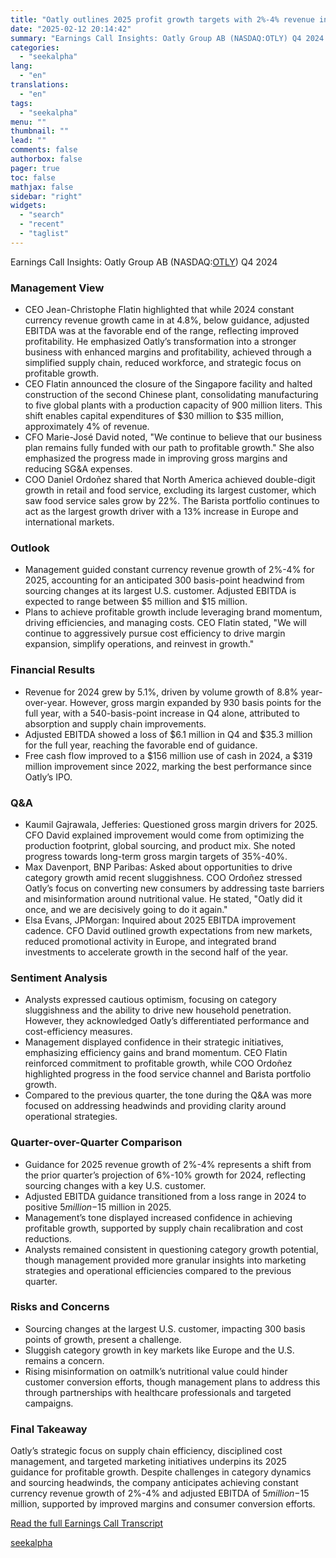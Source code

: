 ```yaml
---
title: "Oatly outlines 2025 profit growth targets with 2%-4% revenue increase and $5M-$15M EBITDA goal"
date: "2025-02-12 20:14:42"
summary: "Earnings Call Insights: Oatly Group AB (NASDAQ:OTLY) Q4 2024 Management View CEO Jean-Christophe Flatin highlighted that while 2024 constant currency revenue growth came in at 4.8%, below guidance, adjusted EBITDA was at the favorable end of the range, reflecting improved profitability. He emphasized Oatly’s transformation into a stronger business with..."
categories:
  - "seekalpha"
lang:
  - "en"
translations:
  - "en"
tags:
  - "seekalpha"
menu: ""
thumbnail: ""
lead: ""
comments: false
authorbox: false
pager: true
toc: false
mathjax: false
sidebar: "right"
widgets:
  - "search"
  - "recent"
  - "taglist"
---
```


Earnings Call Insights: Oatly Group AB (NASDAQ:[OTLY](https://seekingalpha.com/symbol/OTLY "Oatly Group AB")) Q4 2024

### Management View

* CEO Jean-Christophe Flatin highlighted that while 2024 constant currency revenue growth came in at 4.8%, below guidance, adjusted EBITDA was at the favorable end of the range, reflecting improved profitability. He emphasized Oatly’s transformation into a stronger business with enhanced margins and profitability, achieved through a simplified supply chain, reduced workforce, and strategic focus on profitable growth.
* CEO Flatin announced the closure of the Singapore facility and halted construction of the second Chinese plant, consolidating manufacturing to five global plants with a production capacity of 900 million liters. This shift enables capital expenditures of $30 million to $35 million, approximately 4% of revenue.
* CFO Marie-José David noted, "We continue to believe that our business plan remains fully funded with our path to profitable growth." She also emphasized the progress made in improving gross margins and reducing SG&A expenses.
* COO Daniel Ordoñez shared that North America achieved double-digit growth in retail and food service, excluding its largest customer, which saw food service sales grow by 22%. The Barista portfolio continues to act as the largest growth driver with a 13% increase in Europe and international markets.

### Outlook

* Management guided constant currency revenue growth of 2%-4% for 2025, accounting for an anticipated 300 basis-point headwind from sourcing changes at its largest U.S. customer. Adjusted EBITDA is expected to range between $5 million and $15 million.
* Plans to achieve profitable growth include leveraging brand momentum, driving efficiencies, and managing costs. CEO Flatin stated, "We will continue to aggressively pursue cost efficiency to drive margin expansion, simplify operations, and reinvest in growth."

### Financial Results

* Revenue for 2024 grew by 5.1%, driven by volume growth of 8.8% year-over-year. However, gross margin expanded by 930 basis points for the full year, with a 540-basis-point increase in Q4 alone, attributed to absorption and supply chain improvements.
* Adjusted EBITDA showed a loss of $6.1 million in Q4 and $35.3 million for the full year, reaching the favorable end of guidance.
* Free cash flow improved to a $156 million use of cash in 2024, a $319 million improvement since 2022, marking the best performance since Oatly’s IPO.

### Q&A

* Kaumil Gajrawala, Jefferies: Questioned gross margin drivers for 2025. CFO David explained improvement would come from optimizing the production footprint, global sourcing, and product mix. She noted progress towards long-term gross margin targets of 35%-40%.
* Max Davenport, BNP Paribas: Asked about opportunities to drive category growth amid recent sluggishness. COO Ordoñez stressed Oatly’s focus on converting new consumers by addressing taste barriers and misinformation around nutritional value. He stated, "Oatly did it once, and we are decisively going to do it again."
* Elsa Evans, JPMorgan: Inquired about 2025 EBITDA improvement cadence. CFO David outlined growth expectations from new markets, reduced promotional activity in Europe, and integrated brand investments to accelerate growth in the second half of the year.

### Sentiment Analysis

* Analysts expressed cautious optimism, focusing on category sluggishness and the ability to drive new household penetration. However, they acknowledged Oatly’s differentiated performance and cost-efficiency measures.
* Management displayed confidence in their strategic initiatives, emphasizing efficiency gains and brand momentum. CEO Flatin reinforced commitment to profitable growth, while COO Ordoñez highlighted progress in the food service channel and Barista portfolio growth.
* Compared to the previous quarter, the tone during the Q&A was more focused on addressing headwinds and providing clarity around operational strategies.

### Quarter-over-Quarter Comparison

* Guidance for 2025 revenue growth of 2%-4% represents a shift from the prior quarter’s projection of 6%-10% growth for 2024, reflecting sourcing changes with a key U.S. customer.
* Adjusted EBITDA guidance transitioned from a loss range in 2024 to positive $5 million-$15 million in 2025.
* Management’s tone displayed increased confidence in achieving profitable growth, supported by supply chain recalibration and cost reductions.
* Analysts remained consistent in questioning category growth potential, though management provided more granular insights into marketing strategies and operational efficiencies compared to the previous quarter.

### Risks and Concerns

* Sourcing changes at the largest U.S. customer, impacting 300 basis points of growth, present a challenge.
* Sluggish category growth in key markets like Europe and the U.S. remains a concern.
* Rising misinformation on oatmilk’s nutritional value could hinder customer conversion efforts, though management plans to address this through partnerships with healthcare professionals and targeted campaigns.

### Final Takeaway

Oatly’s strategic focus on supply chain efficiency, disciplined cost management, and targeted marketing initiatives underpins its 2025 guidance for profitable growth. Despite challenges in category dynamics and sourcing headwinds, the company anticipates achieving constant currency revenue growth of 2%-4% and adjusted EBITDA of $5 million-$15 million, supported by improved margins and consumer conversion efforts.

[Read the full Earnings Call Transcript](https://seekingalpha.com/symbol/OTLY/earnings/transcripts)

[seekalpha](https://seekingalpha.com/news/4407025-oatly-outlines-2025-profit-growth-targets-with-2-percentminus-4-percent-revenue-increase-and)
